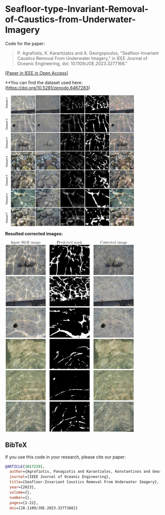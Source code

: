 # Seafloor-type-Invariant-Removal-of-Caustics-from-Underwater-Imagery

Code for the paper: 

>P. Agrafiotis, K. Karantzalos and A. Georgopoulos, "Seafloor-Invariant Caustics Removal From Underwater Imagery," in IEEE Journal of Oceanic Engineering, doi: 10.1109/JOE.2023.3277168."

[[Paper in IEEE in Open Access](https://ieeexplore.ieee.org/document/10172291)]

**You can find the dataset used here: (https://doi.org/10.5281/zenodo.6467283)

<img src='imgs/caustics_dataset.png' align="center" width=420>

**Resulted corrected images:**

<img src='imgs/7.9.png' align="center" width=420>


## BibTeX

If you use this code in your research, please cite our paper:

```bibtex
@ARTICLE{10172291,
  author={Agrafiotis, Panagiotis and Karantzalos, Konstantinos and Georgopoulos, Andreas},
  journal={IEEE Journal of Oceanic Engineering}, 
  title={Seafloor-Invariant Caustics Removal From Underwater Imagery}, 
  year={2023},
  volume={},
  number={},
  pages={1-22},
  doi={10.1109/JOE.2023.3277168}}
